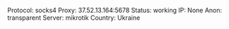 Protocol: socks4
Proxy: 37.52.13.164:5678
Status: working
IP: None
Anon: transparent
Server: mikrotik
Country: Ukraine


